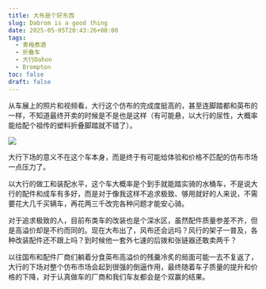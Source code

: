 ```yaml
---
title: 大布是个好东西
slug: Dabrom is a good thing
date: 2025-05-05T20:43:26+08:00
tags:
  - 青梅煮酒
  - 折叠车
  - 大行Dahon
  - Brompton
toc: false
draft: false
---
```

从车展上的照片和视频看，大行这个仿布的完成度挺高的，甚至连脚踏都和英布的一样，不知道最终开卖的时候是不是也是这样（有可能悬，以大行的尿性，大概率能给配个祖传的塑料折叠脚踏就不错了）。

![](https://raw.githubusercontent.com/xbot/image-hosting/master/blog/20250505204455000-5ce212a50d64fb586982bce22f289cd6.avif)

大行下场的意义不在这个车本身，而是终于有可能给体验和价格不匹配的仿布市场一点压力了。

以大行的做工和装配水平，这个车大概率是个到手就能踏实骑的水桶车，不是说大行的配件和成车有多好，而是对于像我这样不追求极致、够用就好的人来说，不需要花大几千买辆车，再花两三千改完各种问题才能安心骑。

对于追求极致的人，目前布类车的改装也是个深水区，虽然配件质量参差不齐，但是高溢价却是不约而同的。现在大布出了，风布还会远吗？风行的架子一普及，各种改装配件还不跟上吗？到时候他一套外七速的后拨和张链器还敢卖两千？

以往国布和配件厂商们躺着分食英布高溢价的残羹冷炙的局面可能一去不复返了，大行的下场对整个仿布市场会起到很强的倒逼作用，最终随着车子质量的提升和价格的下降，对于认真做车的厂商和我们车友都会是个双赢的结果。